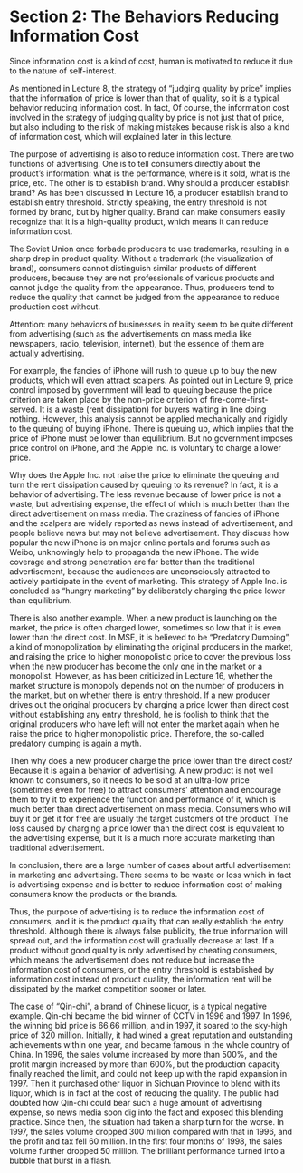 # Section 2: The Behaviors Reducing Information Cost

Since information cost is a kind of cost, human is motivated to reduce it due to the nature of self-interest.

As mentioned in Lecture 8, the strategy of “judging quality by price” implies that the information of price is lower than that of quality, so it is a typical behavior reducing information cost. In fact, Of course, the information cost involved in the strategy of judging quality by price is not just that of price, but also including to the risk of making mistakes because risk is also a kind of information cost, which will explained later in this lecture.

The purpose of advertising is also to reduce information cost. There are two functions of advertising. One is to tell consumers directly about the product’s information: what is the performance, where is it sold, what is the price, etc. The other is to establish brand. Why should a producer establish brand? As has been discussed in Lecture 16, a producer establish brand to establish entry threshold. Strictly speaking, the entry threshold is not formed by brand, but by higher quality. Brand can make consumers easily recognize that it is a high-quality product, which means it can reduce information cost.

The Soviet Union once forbade producers to use trademarks, resulting in a sharp drop in product quality. Without a trademark (the visualization of brand), consumers cannot distinguish similar products of different producers, because they are not professionals of various products and cannot judge the quality from the appearance. Thus, producers tend to reduce the quality that cannot be judged from the appearance to reduce production cost without.

Attention: many behaviors of businesses in reality seem to be quite different from advertising (such as the advertisements on mass media like newspapers, radio, television, internet), but the essence of them are actually advertising.

For example, the fancies of iPhone will rush to queue up to buy the new products, which will even attract scalpers. As pointed out in Lecture 9, price control imposed by government will lead to queuing because the price criterion are taken place by the non-price criterion of fire-come-first-served. It is a waste (rent dissipation) for buyers waiting in line doing nothing. However, this analysis cannot be applied mechanically and rigidly to the queuing of buying iPhone. There is queuing up, which implies that the price of iPhone must be lower than equilibrium. But no government imposes price control on iPhone, and the Apple Inc. is voluntary to charge a lower price.

Why does the Apple Inc. not raise the price to eliminate the queuing and turn the rent dissipation caused by queuing to its revenue? In fact, it is a behavior of advertising. The less revenue because of lower price is not a waste, but advertising expense, the effect of which is much better than the direct advertisement on mass media. The craziness of fancies of iPhone and the scalpers are widely reported as news instead of advertisement, and people believe news but may not believe advertisement. They discuss how popular the new iPhone is on major online portals and forums such as Weibo, unknowingly help to propaganda the new iPhone. The wide coverage and strong penetration are far better than the traditional advertisement, because the audiences are unconsciously attracted to actively participate in the event of marketing. This strategy of Apple Inc. is concluded as “hungry marketing” by deliberately charging the price lower than equilibrium.

There is also another example. When a new product is launching on the market, the price is often charged lower, sometimes so low that it is even lower than the direct cost. In MSE, it is believed to be “Predatory Dumping”, a kind of monopolization by eliminating the original producers in the market, and raising the price to higher monopolistic price to cover the previous loss when the new producer has become the only one in the market or a monopolist. However, as has been criticized in Lecture 16, whether the market structure is monopoly depends not on the number of producers in the market, but on whether there is entry threshold. If a new producer drives out the original producers by charging a price lower than direct cost without establishing any entry threshold, he is foolish to think that the original producers who have left will not enter the market again when he raise the price to higher monopolistic price. Therefore, the so-called predatory dumping is again a myth.

Then why does a new producer charge the price lower than the direct cost? Because it is again a behavior of advertising. A new product is not well known to consumers, so it needs to be sold at an ultra-low price (sometimes even for free) to attract consumers’ attention and encourage them to try it to experience the function and performance of it, which is much better than direct advertisement on mass media. Consumers who will buy it or get it for free are usually the target customers of the product. The loss caused by charging a price lower than the direct cost is equivalent to the advertising expense, but it is a much more accurate marketing than traditional advertisement.

In conclusion, there are a large number of cases about artful advertisement in marketing and advertising. There seems to be waste or loss which in fact is advertising expense and is better to reduce information cost of making consumers know the products or the brands.

Thus, the purpose of advertising is to reduce the information cost of consumers, and it is the product quality that can really establish the entry threshold. Although there is always false publicity, the true information will spread out, and the information cost will gradually decrease at last. If a product without good quality is only advertised by cheating consumers, which means the advertisement does not reduce but increase the information cost of consumers, or the entry threshold is established by information cost instead of product quality, the information rent will be dissipated by the market competition sooner or later.

The case of “Qin-chi”, a brand of Chinese liquor, is a typical negative example. Qin-chi became the bid winner of CCTV in 1996 and 1997. In 1996, the winning bid price is 66.66 million, and in 1997, it soared to the sky-high price of 320 million. Initially, it had wined a great reputation and outstanding achievements within one year, and became famous in the whole country of China. In 1996, the sales volume increased by more than 500%, and the profit margin increased by more than 600%, but the production capacity finally reached the limit, and could not keep up with the rapid expansion in 1997. Then it purchased other liquor in Sichuan Province to blend with its liquor, which is in fact at the cost of reducing the quality. The public had doubted how Qin-chi could bear such a huge amount of advertising expense, so news media soon dig into the fact and exposed this blending practice. Since then, the situation had taken a sharp turn for the worse. In 1997, the sales volume dropped 300 million compared with that in 1996, and the profit and tax fell 60 million. In the first four months of 1998, the sales volume further dropped 50 million. The brilliant performance turned into a bubble that burst in a flash.
